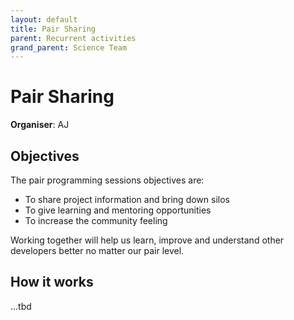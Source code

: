```yaml
---
layout: default
title: Pair Sharing
parent: Recurrent activities
grand_parent: Science Team
---
```


# Pair Sharing

**Organiser**: AJ

## Objectives

The pair programming sessions objectives are:
- To share project information and bring down silos
- To give learning and mentoring opportunities
- To increase the community feeling

Working together will help us learn, improve and understand other developers better no matter our pair level.

## How it works

...tbd